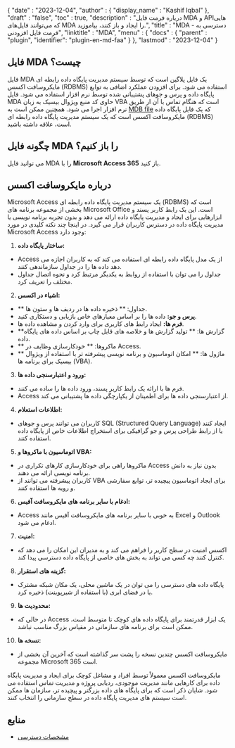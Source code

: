 {
  "date" : "2023-12-04",
  "author" : {
    "display_name" : "Kashif Iqbal"
},
  "draft" : "false",
  "toc" : true,
  "description" : "درباره فرمت فایل MDA و APIهایی که می‌توانند فایل‌های MDA را ایجاد و باز کنند، بیاموزید.",
  "title" : "MDA - دسترسی به فرمت فایل افزودنی",
  "linktitle" : "MDA",
  "menu" : {
    "docs" : {
      "parent" : "plugin",
      "identifier": "plugin-en-md-faa"
}
},
  "lastmod" : "2023-12-04"
}

## فایل MDA چیست؟

فایل MDA یک فایل پلاگین است که توسط سیستم مدیریت پایگاه داده رابطه ای مایکروسافت اکسس (RDBMS) استفاده می شود. برای افزودن عملکرد اضافی به توابع پایگاه داده و پرس و جوهای پشتیبانی شده توسط نرم افزار استفاده می شود. فایل MDA حاوی کد منبع ویژوال بیسیک به زبان VBA است که هنگام تماس با آن از طریق نرم افزار اجرا می شود. همچنین ممکن است به [MDB file](/database/mdb/) که یک فایل پایگاه داده مایکروسافت اکسس است که یک سیستم مدیریت پایگاه داده رابطه ای (RDBMS) است، علاقه داشته باشید.

## چگونه فایل MDA را باز کنیم؟

می توانید فایل MDA را با **Microsoft Access 365** باز کنید.

## درباره مایکروسافت اکسس

Microsoft Access یک سیستم مدیریت پایگاه داده رابطه ای (RDBMS) است که بخشی از مجموعه برنامه های Microsoft Office است. این یک رابط کاربر پسند و ابزارهایی برای ایجاد و مدیریت پایگاه داده ارائه می دهد و بدون تجربه برنامه نویسی یا مدیریت پایگاه داده در دسترس کاربران قرار می گیرد. در اینجا چند نکته کلیدی در مورد Microsoft Access وجود دارد:

1. **ساختار پایگاه داده:**
- Access از یک مدل پایگاه داده رابطه ای استفاده می کند که به کاربران اجازه می دهد داده ها را در جداول سازماندهی کنند.
- جداول را می توان با استفاده از روابط به یکدیگر مرتبط کرد و نحوه اتصال جداول مختلف را تعریف کرد.

2. **اشیاء در اکسس:**
- ** جداول: ** ذخیره داده ها در ردیف ها و ستون ها.
- **پرس و جو:** داده ها را بر اساس معیارهای خاص بازیابی و دستکاری کنید.
- **فرم ها:** ایجاد رابط های کاربری برای وارد کردن و مشاهده داده ها.
- **گزارش ها: ** تولید گزارش ها و خلاصه های قابل چاپ بر اساس داده های پایگاه داده.
- ** ماکروها: ** خودکارسازی وظایف در Access.
- ** ماژول ها: ** امکان اتوماسیون و برنامه نویسی پیشرفته تر با استفاده از ویژوال بیسیک برای برنامه ها (VBA).

3. **ورود و اعتبارسنجی داده ها:**
- فرم ها با ارائه یک رابط کاربر پسند، ورود داده ها را ساده می کنند.
- Access از اعتبارسنجی داده ها برای اطمینان از یکپارچگی داده ها پشتیبانی می کند.

4. **اطلاعات استعلام:**
- کاربران می توانند پرس و جوهای SQL (Structured Query Language) ایجاد کنند یا از رابط طراحی پرس و جو گرافیکی برای استخراج اطلاعات خاص از پایگاه داده استفاده کنند.

5. **اتوماسیون با ماکروها و VBA:**
- ماکروها راهی برای خودکارسازی کارهای تکراری در Access بدون نیاز به دانش برنامه نویسی ارائه می دهند.
- کاربران پیشرفته می توانند از VBA برای ایجاد اتوماسیون پیچیده تر، توابع سفارشی و رویه ها استفاده کنند.

6. **ادغام با سایر برنامه های مایکروسافت آفیس:**
- Access به خوبی با سایر برنامه های مایکروسافت آفیس مانند Excel و Outlook ادغام می شود.

7. **امنیت:**
- اکسس امنیت در سطح کاربر را فراهم می کند و به مدیران این امکان را می دهد که کنترل کنند چه کسی می تواند به بخش های خاصی از پایگاه داده دسترسی پیدا کند.

8. **گزینه های استقرار:**
- پایگاه داده های دسترسی را می توان در یک ماشین محلی، یک مکان شبکه مشترک یا در فضای ابری (با استفاده از شیرپوینت) ذخیره کرد.

9. **محدودیت ها:**
- در حالی که Access یک ابزار قدرتمند برای پایگاه داده های کوچک تا متوسط است، ممکن است برای برنامه های سازمانی در مقیاس بزرگ مناسب نباشد.

10. **نسخه ها:**
- مایکروسافت اکسس چندین نسخه را پشت سر گذاشته است که آخرین آن بخشی از مجموعه Microsoft 365 است.

مایکروسافت اکسس معمولاً توسط افراد و مشاغل کوچک برای ایجاد و مدیریت پایگاه داده برای کارهایی مانند مدیریت موجودی، ردیابی پروژه و مدیریت تماس استفاده می شود. شایان ذکر است که برای پایگاه های داده بزرگتر و پیچیده تر، سازمان ها ممکن است سیستم های مدیریت پایگاه داده در سطح سازمانی را انتخاب کنند.

## منابع

* [مشخصات دسترسی](https://support.microsoft.com/en-us/office/access-specifications-0cf3c66f-9cf2-4e32-9568-98c1025bb47c)

